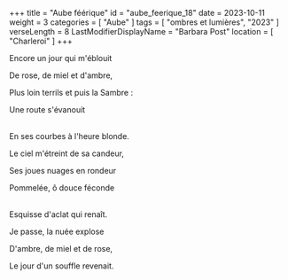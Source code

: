 +++
title = "Aube féérique"
id = "aube_feerique_18"
date = 2023-10-11
weight = 3
categories = [ "Aube" ]
tags = [ "ombres et lumières", "2023" ]
verseLength = 8
LastModifierDisplayName = "Barbara Post"
location = [ "Charleroi" ]
+++

Encore un jour qui m'éblouit

De rose, de miel et d'ambre,

Plus loin terrils et puis la Sambre :

Une route s'évanouit

 \
En ses courbes à l'heure blonde.

Le ciel m'étreint de sa candeur,

Ses joues nuages en rondeur

Pommelée, ô douce féconde

 \
Esquisse d'aclat qui renaît.

Je passe, la nuée explose

D'ambre, de miel et de rose,

Le jour d'un souffle revenait.
